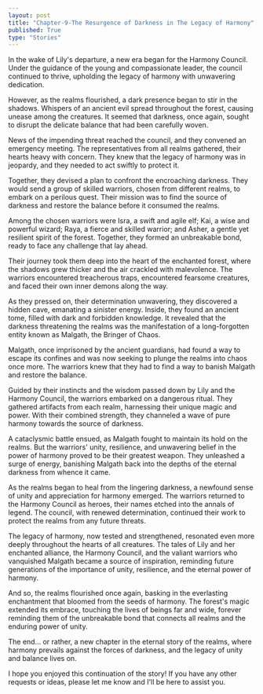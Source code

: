 ```yaml
---
layout: post
title: "Chapter-9-The Resurgence of Darkness in The Legacy of Harmony"
published: True
type: "Stories"
---
```


In the wake of Lily's departure, a new era began for the Harmony Council. Under the guidance of the young and compassionate leader, the council continued to thrive, upholding the legacy of harmony with unwavering dedication.

However, as the realms flourished, a dark presence began to stir in the shadows. Whispers of an ancient evil spread throughout the forest, causing unease among the creatures. It seemed that darkness, once again, sought to disrupt the delicate balance that had been carefully woven.

News of the impending threat reached the council, and they convened an emergency meeting. The representatives from all realms gathered, their hearts heavy with concern. They knew that the legacy of harmony was in jeopardy, and they needed to act swiftly to protect it.

Together, they devised a plan to confront the encroaching darkness. They would send a group of skilled warriors, chosen from different realms, to embark on a perilous quest. Their mission was to find the source of darkness and restore the balance before it consumed the realms.

Among the chosen warriors were Isra, a swift and agile elf; Kai, a wise and powerful wizard; Raya, a fierce and skilled warrior; and Asher, a gentle yet resilient spirit of the forest. Together, they formed an unbreakable bond, ready to face any challenge that lay ahead.

Their journey took them deep into the heart of the enchanted forest, where the shadows grew thicker and the air crackled with malevolence. The warriors encountered treacherous traps, encountered fearsome creatures, and faced their own inner demons along the way.

As they pressed on, their determination unwavering, they discovered a hidden cave, emanating a sinister energy. Inside, they found an ancient tome, filled with dark and forbidden knowledge. It revealed that the darkness threatening the realms was the manifestation of a long-forgotten entity known as Malgath, the Bringer of Chaos.

Malgath, once imprisoned by the ancient guardians, had found a way to escape its confines and was now seeking to plunge the realms into chaos once more. The warriors knew that they had to find a way to banish Malgath and restore the balance.

Guided by their instincts and the wisdom passed down by Lily and the Harmony Council, the warriors embarked on a dangerous ritual. They gathered artifacts from each realm, harnessing their unique magic and power. With their combined strength, they channeled a wave of pure harmony towards the source of darkness.

A cataclysmic battle ensued, as Malgath fought to maintain its hold on the realms. But the warriors' unity, resilience, and unwavering belief in the power of harmony proved to be their greatest weapon. They unleashed a surge of energy, banishing Malgath back into the depths of the eternal darkness from whence it came.

As the realms began to heal from the lingering darkness, a newfound sense of unity and appreciation for harmony emerged. The warriors returned to the Harmony Council as heroes, their names etched into the annals of legend. The council, with renewed determination, continued their work to protect the realms from any future threats.

The legacy of harmony, now tested and strengthened, resonated even more deeply throughout the hearts of all creatures. The tales of Lily and her enchanted alliance, the Harmony Council, and the valiant warriors who vanquished Malgath became a source of inspiration, reminding future generations of the importance of unity, resilience, and the eternal power of harmony.

And so, the realms flourished once again, basking in the everlasting enchantment that bloomed from the seeds of harmony. The forest's magic extended its embrace, touching the lives of beings far and wide, forever reminding them of the unbreakable bond that connects all realms and the enduring power of unity.

The end... or rather, a new chapter in the eternal story of the realms, where harmony prevails against the forces of darkness, and the legacy of unity and balance lives on.

I hope you enjoyed this continuation of the story! If you have any other requests or ideas, please let me know and I'll be here to assist you.